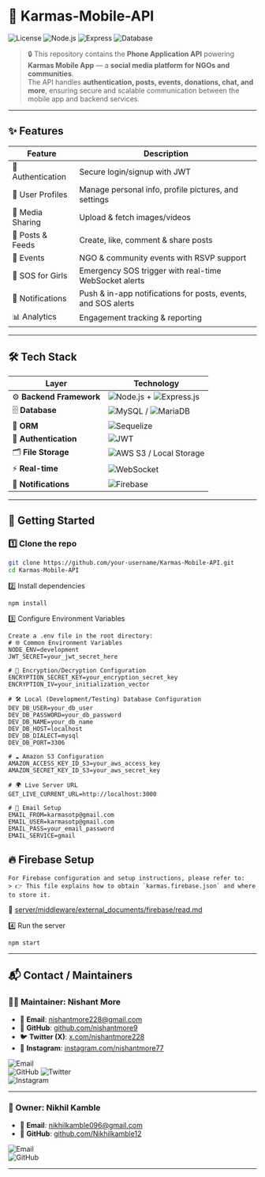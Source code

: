 # 📱 Karmas-Mobile-API

![License](https://img.shields.io/badge/license-Proprietary-red)
![Node.js](https://img.shields.io/badge/Node.js-18.x-green)
![Express](https://img.shields.io/badge/Backend-Express-blue)
![Database](https://img.shields.io/badge/Database-MySQL-orange)

> 🔒 This repository contains the **Phone Application API** powering **Karmas Mobile App** — a **social media platform for NGOs and communities**.  
The API handles **authentication, posts, events, donations, chat, and more**, ensuring secure and scalable communication between the mobile app and backend services.

---

## ✨ Features

| Feature | Description |
|---------|-------------|
| 🔑 Authentication | Secure login/signup with JWT |
| 👤 User Profiles | Manage personal info, profile pictures, and settings |
| 📸 Media Sharing | Upload & fetch images/videos |
| 📝 Posts & Feeds | Create, like, comment & share posts |
| 📅 Events | NGO & community events with RSVP support |
| 🚨 SOS for Girls | Emergency SOS trigger with real-time WebSocket alerts |
| 🔔 Notifications | Push & in-app notifications for posts, events, and SOS alerts |
| 📊 Analytics | Engagement tracking & reporting |

---

## 🛠️ Tech Stack

| Layer | Technology |
|-------|-------------|
| ⚙️ **Backend Framework** | ![Node.js](https://img.shields.io/badge/Node.js-339933?style=for-the-badge&logo=nodedotjs&logoColor=white) + ![Express.js](https://img.shields.io/badge/Express.js-000000?style=for-the-badge&logo=express&logoColor=white) |
| 🗄️ **Database** | ![MySQL](https://img.shields.io/badge/MySQL-4479A1?style=for-the-badge&logo=mysql&logoColor=white) / ![MariaDB](https://img.shields.io/badge/MariaDB-003545?style=for-the-badge&logo=mariadb&logoColor=white) |
| 🔄 **ORM** | ![Sequelize](https://img.shields.io/badge/Sequelize-52B0E7?style=for-the-badge&logo=sequelize&logoColor=white) |
| 🔑 **Authentication** | ![JWT](https://img.shields.io/badge/JWT-black?style=for-the-badge&logo=jsonwebtokens&logoColor=white) |
| 🗂️ **File Storage** | ![AWS S3](https://img.shields.io/badge/AWS%20S3-569A31?style=for-the-badge&logo=amazons3&logoColor=white) / Local Storage |
| ⚡ **Real-time** | ![WebSocket](https://img.shields.io/badge/WebSocket-000000?style=for-the-badge&logo=socketdotio&logoColor=white) |
| 🔔 **Notifications** | ![Firebase](https://img.shields.io/badge/Firebase-FFCA28?style=for-the-badge&logo=firebase&logoColor=black) |

---

## 🚀 Getting Started

### 1️⃣ Clone the repo
```bash
git clone https://github.com/your-username/Karmas-Mobile-API.git
cd Karmas-Mobile-API
```

2️⃣ Install dependencies
```
npm install
```

3️⃣ Configure Environment Variables
```
Create a .env file in the root directory:
# 🌐 Common Environment Variables
NODE_ENV=development
JWT_SECRET=your_jwt_secret_here

# 🔐 Encryption/Decryption Configuration
ENCRYPTION_SECRET_KEY=your_encryption_secret_key
ENCRYPTION_IV=your_initialization_vector

# 🛠️ Local (Development/Testing) Database Configuration
DEV_DB_USER=your_db_user
DEV_DB_PASSWORD=your_db_password
DEV_DB_NAME=your_db_name
DEV_DB_HOST=localhost
DEV_DB_DIALECT=mysql
DEV_DB_PORT=3306

# ☁️ Amazon S3 Configuration
AMAZON_ACCESS_KEY_ID_S3=your_aws_access_key
AMAZON_SECRET_KEY_ID_S3=your_aws_secret_key

# 🌍 Live Server URL
GET_LIVE_CURRENT_URL=http://localhost:3000

# 📧 Email Setup
EMAIL_FROM=karmasotp@gmail.com
EMAIL_USER=karmasotp@gmail.com
EMAIL_PASS=your_email_password
EMAIL_SERVICE=gmail
```
## 🔥 Firebase Setup
```
For Firebase configuration and setup instructions, please refer to:  
> 👉 This file explains how to obtain `karmas.firebase.json` and where to store it.
```
📂 [server/middleware/external_documents/firebase/read.md](server/middleware/external_documents/firebase/read.md)


4️⃣ Run the server
```
npm start
```
---

## 📬 Contact / Maintainers  

### 👨‍💻 Maintainer: Nishant More  
- 📧 **Email**: [nishantmore228@gmail.com](mailto:nishantmore228@gmail.com)  
- 🐙 **GitHub**: [github.com/nishantmore9](https://github.com/nishantmore9)  
- 🐦 **Twitter (X)**: [x.com/nishantmore228](https://x.com/nishantmore228)  
- 📸 **Instagram**: [instagram.com/nishantmore77](https://www.instagram.com/nishantmore77/)  

![Email](https://img.shields.io/badge/Email-nishantmore228%40gmail.com-red?logo=gmail&logoColor=white)  
![GitHub](https://img.shields.io/badge/GitHub-nishantmore9-black?logo=github)
![Twitter](https://img.shields.io/badge/Twitter-%40nishantmore228-1DA1F2?logo=twitter&logoColor=white)  
![Instagram](https://img.shields.io/badge/Instagram-%40nishantmore77-E4405F?logo=instagram&logoColor=white)  

---

### 👑 Owner: Nikhil Kamble  
- 📧 **Email**: [nikhilkamble096@gmail.com](mailto:nikhilkamble096@gmail.com)  
- 🐙 **GitHub**: [github.com/Nikhilkamble12](https://github.com/Nikhilkamble12)  

![Email](https://img.shields.io/badge/Email-nikhilkamble096%40gmail.com-red?logo=gmail&logoColor=white)  
![GitHub](https://img.shields.io/badge/GitHub-Nikhilkamble12-black?logo=github)  


---
